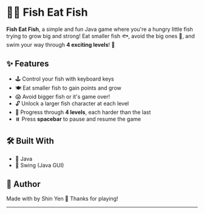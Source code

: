 # 🐠💙 Fish Eat Fish

**Fish Eat Fish**, a simple and fun Java game where you're a hungry little fish trying to grow big and strong! Eat smaller fish 🐟, avoid the big ones 🐋, and swim your way through **4 exciting levels**! 🌊



## ✨ Features
- 🕹️ Control your fish with keyboard keys
- 🍽️ Eat smaller fish to gain points and grow
- 😱 Avoid bigger fish or it's game over!
- 🔓 Unlock a larger fish character at each level
- 🎯 Progress through **4 levels**, each harder than the last
- ⏸️ Press **spacebar** to pause and resume the game



## 🛠️ Built With
- 🧠 Java
- 🎨 Swing (Java GUI)



## 🧸 Author
Made with by Shin Yen
🐠 Thanks for playing!

---
